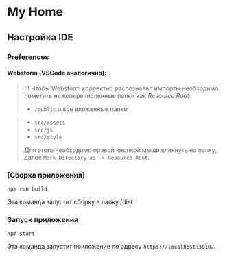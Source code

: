 # My Home

## Настройка IDE

### Preferences

#### Webstorm (VSCode аналогично):

> !!! Чтобы Webstorm корректно распознавал импорты необходимо пометить
> нижеперечисленные папки как
> _Resource Root_:
>
> - `/public` и все вложенные папки

> - `src/assets`
> - `src/js`
> - `src/style`
>
> Для этого необходимо правой кнопкой мыши кликнуть на папку,
> далее `Mark Directory as -> Resource Root`.

### [Сборка приложения]

```
npm run build
```

Эта команда запустит сборку в папку /dist

### Запуск приложения

```
npm start
```

Эта команда запустит приложение по адресу `https://localhost:3010/`.
